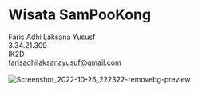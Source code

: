 # Wisata SamPooKong
Faris Adhi Laksana Yususf <br>
3.34.21.309 <br>
IK2D <br>
farisadhilaksanayusuf@gmail.com <br> <br>
![Screenshot_2022-10-26_222322-removebg-preview](https://user-images.githubusercontent.com/81822076/198068436-247bda12-6a79-491a-bb3e-d15c052517c9.png)
